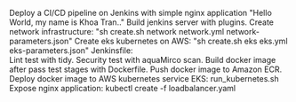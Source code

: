 Deploy a CI/CD pipeline on Jenkins with simple nginx application "Hello World, my name is Khoa Tran.."
Build jenkins server with plugins.
Create network infrastructure: "sh create.sh network network.yml network-parameters.json"
Create eks kubernetes on AWS: "sh create.sh eks eks.yml eks-parameters.json"
Jenkinsfile:  
  Lint test with tidy. 
  Security test with aquaMirco scan.
  Build docker image after pass test stages with Dockerfile.
  Push docker image to Amazon ECR.
Deploy docker image to AWS kubernetes service EKS: run_kubernetes.sh
Expose nginx application: kubectl create -f loadbalancer.yaml


  
  



